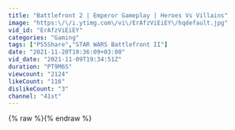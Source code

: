 ```yaml
---
title: "Battlefront 2 | Emperor Gameplay | Heroes Vs Villains"
image: "https:\/\/i.ytimg.com\/vi\/ErAfzViEiEY\/hqdefault.jpg"
vid_id: "ErAfzViEiEY"
categories: "Gaming"
tags: ["PS5Share","STAR WARS Battlefront II"]
date: "2021-11-20T19:36:09+03:00"
vid_date: "2021-11-09T19:34:51Z"
duration: "PT9M6S"
viewcount: "2124"
likeCount: "116"
dislikeCount: "3"
channel: "41st"
---
```

{% raw %}{% endraw %}
